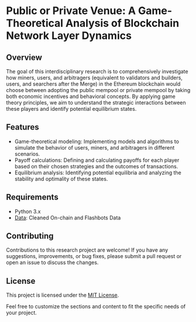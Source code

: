# Public or Private Venue: A Game-Theoretical Analysis of Blockchain Network Layer Dynamics

## Overview

The goal of this interdisciplinary research is to comprehensively investigate how miners, users, and arbitragers (equivalent to validators and builders, users, and searchers after the Merge) in the Ethereum blockchain would choose between adopting the public mempool or private mempool by taking both economic incentives and behavioral concepts. By applying game theory principles, we aim to understand the strategic interactions between these players and identify potential equilibrium states.

## Features

- Game-theoretical modeling: Implementing models and algorithms to simulate the behavior of users, miners, and arbitragers in different scenarios.
- Payoff calculations: Defining and calculating payoffs for each player based on their chosen strategies and the outcomes of transactions.
- Equilibrium analysis: Identifying potential equilibria and analyzing the stability and optimality of these states.

## Requirements

- Python 3.x
- [Data]([link-to-the-data](https://drive.google.com/drive/folders/1A8N4WOZUgshCMg8u78jZHc2-JlojJ7fY?usp=sharing)): Cleaned On-chain and Flashbots Data

## Contributing
Contributions to this research project are welcome! If you have any suggestions, improvements, or bug fixes, please submit a pull request or open an issue to discuss the changes.

## License

This project is licensed under the [MIT License]([license-link](https://chat.openai.com/c/LICENSE)).


Feel free to customize the sections and content to fit the specific needs of your project.
